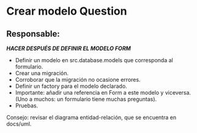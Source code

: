# Crear modelo Question

## Responsable:

***HACER DESPUÉS DE DEFINIR EL MODELO FORM***

* Definir un modelo en src.database.models que corresponda al formulario.
* Crear una migración.
* Corroborar que la migración no ocasione errores.
* Definir un factory para el modelo declarado.
* Importante: añadir una referencia en Form a este modelo y viceversa. (Uno a muchos:
  un formulario tiene muchas preguntas).
* Pruebas.

Consejo: revisar el diagrama entidad-relación, que se encuentra en docs/uml.
